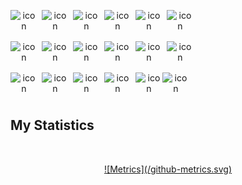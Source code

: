<p>
<div align="center">
<div style="display: flex;"><img src="https://techstack-generator.vercel.app/js-icon.svg" alt="icon" width="43" style="width: 43px; height: 43px; margin-right: 7px; margin-bottom: 7px;" /><img src="https://techstack-generator.vercel.app/cpp-icon.svg" alt="icon" width="43" style="width: 43px; height: 43px; margin-right: 7px; margin-bottom: 7px;" /><img src="https://techstack-generator.vercel.app/ts-icon.svg" alt="icon" width="43" style="width: 43px; height: 43px; margin-right: 7px; margin-bottom: 7px;" /><img src="https://techstack-generator.vercel.app/react-icon.svg" alt="icon" width="43" style="width: 43px; height: 43px; margin-right: 7px; margin-bottom: 7px;" /><img src="https://techstack-generator.vercel.app/csharp-icon.svg" alt="icon" width="43" style="width: 43px; height: 43px; margin-right: 7px; margin-bottom: 7px;" /><img src="https://techstack-generator.vercel.app/sass-icon.svg" alt="icon" width="43" style="width: 43px; height: 43px; margin-right: 0px; margin-bottom: 7px;" /></div><div style="display: flex;"><img src="https://techstack-generator.vercel.app/gatsby-icon.svg" alt="icon" width="43" style="width: 43px; height: 43px; margin-right: 7px; margin-bottom: 7px;" /><img src="https://techstack-generator.vercel.app/python-icon.svg" alt="icon" width="43" style="width: 43px; height: 43px; margin-right: 7px; margin-bottom: 7px;" /><img src="https://techstack-generator.vercel.app/django-icon.svg" alt="icon" width="43" style="width: 43px; height: 43px; margin-right: 7px; margin-bottom: 7px;" /><img src="https://techstack-generator.vercel.app/docker-icon.svg" alt="icon" width="43" style="width: 43px; height: 43px; margin-right: 7px; margin-bottom: 7px;" /><img src="https://techstack-generator.vercel.app/kubernetes-icon.svg" alt="icon" width="43" style="width: 43px; height: 43px; margin-right: 7px; margin-bottom: 7px;" /><img src="https://techstack-generator.vercel.app/github-icon.svg" alt="icon" width="43" style="width: 43px; height: 43px; margin-right: 0px; margin-bottom: 7px;" /></div><div style="display: flex;"><img src="https://techstack-generator.vercel.app/mysql-icon.svg" alt="icon" width="43" style="width: 43px; height: 43px; margin-right: 7px; margin-bottom: 0px;" /><img src="https://techstack-generator.vercel.app/java-icon.svg" alt="icon" width="43" style="width: 43px; height: 43px; margin-right: 7px; margin-bottom: 0px;" /><img src="https://techstack-generator.vercel.app/aws-icon.svg" alt="icon" width="43" style="width: 43px; height: 43px; margin-right: 7px; margin-bottom: 0px;" /><img src="https://techstack-generator.vercel.app/redux-icon.svg" alt="icon" width="43" style="width: 43px; height: 43px; margin-right: 7px; margin-bottom: 0px;" /><img src="https://techstack-generator.vercel.app/nginx-icon.svg" alt="icon" width="43" height="43" /><img src="https://techstack-generator.vercel.app/restapi-icon.svg" alt="icon" width="43" height="43" /></div>

</div>
</p>

## My Statistics

<br/>
<p align="center">
  <a href="https://andreiusq.dev/">
    ![Metrics](/github-metrics.svg)
  </a>
</p>
<br>



